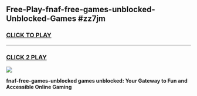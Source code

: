 
## Free-Play-fnaf-free-games-unblocked-Unblocked-Games #zz7jm
<h3>
<a href="https://news.freeplayer.one?title=fnaf-free-games-unblocked&ref=8M">CLICK TO PLAY</a></h3>
<hr>

<h3>
<a href="https://news.freeplayer.one?title=fnaf-free-games-unblocked&ref=8M">CLICK 2 PLAY</a>
  
</h3>

<a href="https://news.freeplayer.one?title=fnaf-free-games-unblocked&ref=8M"><img src="https://clearcache.store/games.png"></a>


**fnaf-free-games-unblocked games unblocked: Your Gateway to Fun and Accessible Online Gaming**
